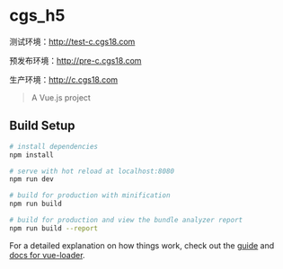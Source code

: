 # cgs_h5

测试环境：http://test-c.cgs18.com

预发布环境：http://pre-c.cgs18.com

生产环境：http://c.cgs18.com


> A Vue.js project

## Build Setup

``` bash
# install dependencies
npm install

# serve with hot reload at localhost:8080
npm run dev

# build for production with minification
npm run build

# build for production and view the bundle analyzer report
npm run build --report
```

For a detailed explanation on how things work, check out the [guide](http://vuejs-templates.github.io/webpack/) and [docs for vue-loader](http://vuejs.github.io/vue-loader).
